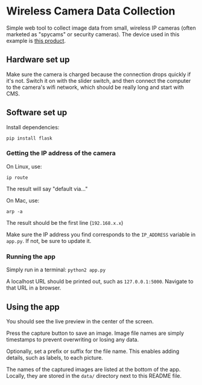 # Wireless Camera Data Collection

Simple web tool to collect image data from small, wireless IP cameras (often marketed as "spycams" or security cameras).  The device used in this example is [this product](https://www.amazon.com/dp/B07QPF8XFM/ref=psdc_12909791_t2_B07TXGLRY7).

## Hardware set up

Make sure the camera is charged because the connection drops quickly if it's not.  Switch it on with the slider switch, and then connect the computer to the camera's wifi network, which should be really long and start with CMS.

## Software set up

Install dependencies:

```pip install flask```

### Getting the IP address of the camera

On Linux, use:

```ip route```

The result will say "default via..."

On Mac, use:

```arp -a```

The result should be the first line (```192.168.x.x```)

Make sure the IP address you find corresponds to the ```IP_ADDRESS``` variable in ```app.py```.  If not, be sure to update it.

### Running the app

Simply run in a terminal:
```python2 app.py```

A localhost URL should be printed out, such as ```127.0.0.1:5000```.  Navigate to that URL in a browser.

## Using the app

You should see the live preview in the center of the screen.

Press the capture button to save an image.  Image file names are simply timestamps to prevent overwriting or losing any data.

Optionally, set a prefix or suffix for the file name.  This enables adding details, such as labels, to each picture.

The names of the captured images are listed at the bottom of the app.  Locally, they are stored in the ```data/``` directory next to this README file.